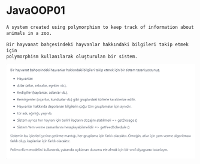 # JavaOOP01
```
A system created using polymorphism to keep track of information about animals in a zoo.
```

```
Bir hayvanat bahçesindeki hayvanlar hakkındaki bilgileri takip etmek için 
polymorphism kullanılarak oluşturulan bir sistem.
```
![img.png](img.png)



